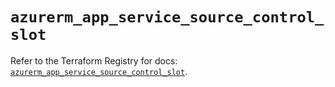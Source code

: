 # `azurerm_app_service_source_control_slot`

Refer to the Terraform Registry for docs: [`azurerm_app_service_source_control_slot`](https://registry.terraform.io/providers/hashicorp/azurerm/4.19.0/docs/resources/app_service_source_control_slot).
